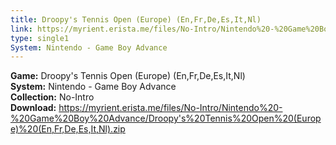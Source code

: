 ```yaml
---
title: Droopy's Tennis Open (Europe) (En,Fr,De,Es,It,Nl)
link: https://myrient.erista.me/files/No-Intro/Nintendo%20-%20Game%20Boy%20Advance/Droopy's%20Tennis%20Open%20(Europe)%20(En,Fr,De,Es,It,Nl).zip
type: single1
System: Nintendo - Game Boy Advance
---
```

<b>Game:</b> Droopy's Tennis Open (Europe) (En,Fr,De,Es,It,Nl)<br>
<b>System:</b> Nintendo - Game Boy Advance<br>
<b>Collection:</b> No-Intro<br>
<b>Download:</b> https://myrient.erista.me/files/No-Intro/Nintendo%20-%20Game%20Boy%20Advance/Droopy's%20Tennis%20Open%20(Europe)%20(En,Fr,De,Es,It,Nl).zip